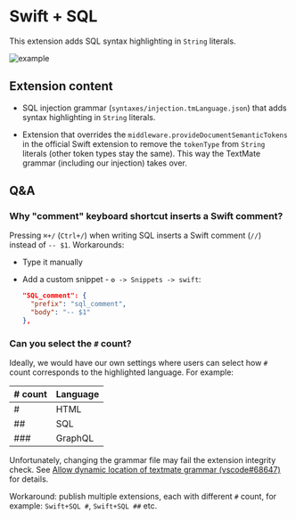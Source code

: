 # Swift + SQL

This extension adds SQL syntax highlighting in `String` literals.

![example](TODO)

## Extension content

- SQL injection grammar (`syntaxes/injection.tmLanguage.json`) that adds syntax highlighting in `String` literals.

- Extension that overrides the `middleware.provideDocumentSemanticTokens` in the official Swift extension to remove the `tokenType` from `String` literals (other token types stay the same). This way the TextMate grammar (including our injection) takes over.

## Q&A

### Why "comment" keyboard shortcut inserts a Swift comment?

Pressing `⌘+/` (`Ctrl+/`) when writing SQL inserts a Swift comment (`//`) instead of `-- $1`. Workarounds:
- Type it manually
- Add a custom snippet - `⚙️ -> Snippets -> swift`:

  ```json
  "SQL_comment": {
    "prefix": "sql_comment",
    "body": "-- $1"
  },
  ```

### Can you select the `#` count?

Ideally, we would have our own settings where users can select how `#` count corresponds to the highlighted language. For example:

|# count|Language|
|-------|--------|
| #     | HTML   |
| ##    | SQL    |
| ###   | GraphQL|

Unfortunately, changing the grammar file may fail the extension integrity check. See [Allow dynamic location of textmate grammar (vscode#68647)](https://github.com/microsoft/vscode/issues/68647) for details.

Workaround: publish multiple extensions, each with different `#` count, for example: `Swift+SQL #`, `Swift+SQL ##` etc.
